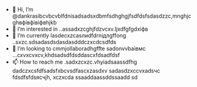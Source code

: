 - 👋 Hi, I’m @dankrasibcvbcvblfdnisadsadsxdbmfsdhghgjfsdfdsfsdasdzzc,mnghjc ghвфівфівіфвhjkb
- 👀 I’m interested in ..assadxzcghjfdzvcxv.ljxdfgfgdxіфв
- 🌱 I’m currently lasdecxzcasлиdfdrniдлgffоng ..sxzc.sdsadasdsdasdasdddczxcdcsdfds
- 💞️ I’m looking to cmmjollaboradhgffte sadonvvbаівмс ...cxvxcvxcv,khdsadsdfdsddascxfdsadfdsf
- 📫 How to reach me .sadxzcxzc.vhyiadsaassdfhg
dadczxcsfdfsadsfxbcvsdfascxzasdxv
sadasdzxccvxadsчс
fdsdfsfdsясчjh,
xczxcda
ssaaddaassddssaadd
sd
